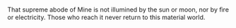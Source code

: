 That supreme abode of Mine is not illumined by the sun or moon, nor by ﬁre or electricity. Those who reach it never return to this material world.